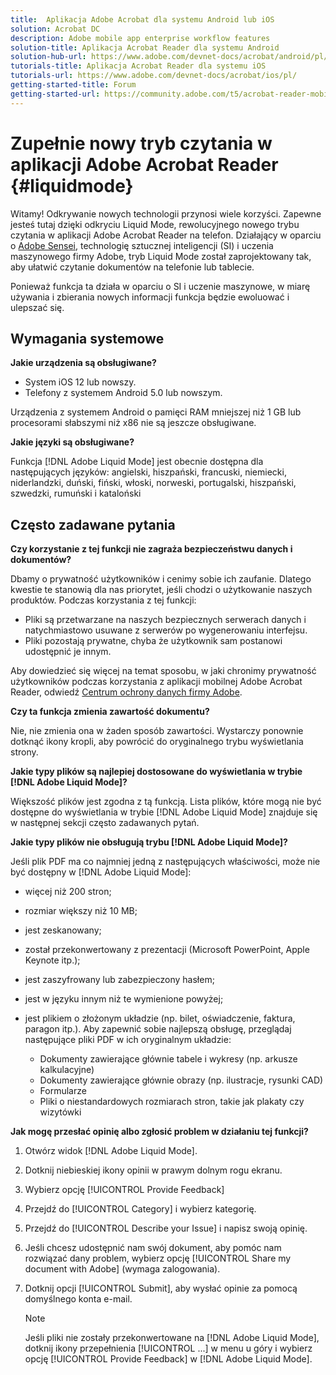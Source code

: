 ```yaml
---
title:  Aplikacja Adobe Acrobat dla systemu Android lub iOS
solution: Acrobat DC
description: Adobe mobile app enterprise workflow features
solution-title: Aplikacja Acrobat Reader dla systemu Android
solution-hub-url: https://www.adobe.com/devnet-docs/acrobat/android/pl/
tutorials-title: Aplikacja Acrobat Reader dla systemu iOS
tutorials-url: https://www.adobe.com/devnet-docs/acrobat/ios/pl/
getting-started-title: Forum
getting-started-url: https://community.adobe.com/t5/acrobat-reader-mobile/bd-p/acrobat-reader-mobile?page=1&sort=latest_replies&filter=all
---
```


# Zupełnie nowy tryb czytania w aplikacji Adobe Acrobat Reader {#liquidmode}

Witamy! Odkrywanie nowych technologii przynosi wiele korzyści. Zapewne jesteś tutaj dzięki odkryciu Liquid Mode, rewolucyjnego nowego trybu czytania w aplikacji Adobe Acrobat Reader na telefon. Działający w oparciu o [Adobe Sensei](https://www.adobe.com/sensei.html), technologię sztucznej inteligencji (SI) i uczenia maszynowego firmy Adobe, tryb Liquid Mode został zaprojektowany tak, aby ułatwić czytanie dokumentów na telefonie lub tablecie.

Ponieważ funkcja ta działa w oparciu o SI i uczenie maszynowe, w miarę używania i zbierania nowych informacji funkcja będzie ewoluować i ulepszać się.

## Wymagania systemowe

**Jakie urządzenia są obsługiwane?**

* System iOS 12 lub nowszy.
* Telefony z systemem Android 5.0 lub nowszym.

Urządzenia z systemem Android o pamięci RAM mniejszej niż 1 GB lub procesorami słabszymi niż x86 nie są jeszcze obsługiwane.

**Jakie języki są obsługiwane?**

Funkcja [!DNL Adobe Liquid Mode] jest obecnie dostępna dla następujących języków: angielski, hiszpański, francuski, niemiecki, niderlandzki, duński, fiński, włoski, norweski, portugalski, hiszpański, szwedzki, rumuński i kataloński

## Często zadawane pytania

**Czy korzystanie z tej funkcji nie zagraża bezpieczeństwu danych i dokumentów?**

Dbamy o prywatność użytkowników i cenimy sobie ich zaufanie. Dlatego kwestie te stanowią dla nas priorytet, jeśli chodzi o użytkowanie naszych produktów. Podczas korzystania z tej funkcji:

* Pliki są przetwarzane na naszych bezpiecznych serwerach danych i natychmiastowo usuwane z serwerów po wygenerowaniu interfejsu.
* Pliki pozostają prywatne, chyba że użytkownik sam postanowi udostępnić je innym.

Aby dowiedzieć się więcej na temat sposobu, w jaki chronimy prywatność użytkowników podczas korzystania z aplikacji mobilnej Adobe Acrobat Reader, odwiedź [Centrum ochrony danych firmy Adobe](https://www.adobe.com/privacy.html).

**Czy ta funkcja zmienia zawartość dokumentu?**

Nie, nie zmienia ona w żaden sposób zawartości. Wystarczy ponownie dotknąć ikony kropli, aby powrócić do oryginalnego trybu wyświetlania strony.

**Jakie typy plików są najlepiej dostosowane do wyświetlania w trybie [!DNL Adobe Liquid Mode]?**

Większość plików jest zgodna z tą funkcją. Lista plików, które mogą nie być dostępne do wyświetlania w trybie [!DNL Adobe Liquid Mode] znajduje się w następnej sekcji często zadawanych pytań.

**Jakie typy plików nie obsługują trybu [!DNL Adobe Liquid Mode]?**

Jeśli plik PDF ma co najmniej jedną z następujących właściwości, może nie być dostępny w [!DNL Adobe Liquid Mode]:

* więcej niż 200 stron;
* rozmiar większy niż 10 MB;
* jest zeskanowany;
* został przekonwertowany z prezentacji (Microsoft PowerPoint, Apple Keynote itp.);
* jest zaszyfrowany lub zabezpieczony hasłem;
* jest w języku innym niż te wymienione powyżej;
* jest plikiem o złożonym układzie (np. bilet, oświadczenie, faktura, paragon itp.). Aby zapewnić sobie najlepszą obsługę, przeglądaj następujące pliki PDF w ich oryginalnym układzie:

  * Dokumenty zawierające głównie tabele i wykresy (np. arkusze kalkulacyjne)
  * Dokumenty zawierające głównie obrazy (np. ilustracje, rysunki CAD)
  * Formularze
  * Pliki o niestandardowych rozmiarach stron, takie jak plakaty czy wizytówki

**Jak mogę przesłać opinię albo zgłosić problem w działaniu tej funkcji?**

1. Otwórz widok [!DNL Adobe Liquid Mode].
1. Dotknij niebieskiej ikony opinii w prawym dolnym rogu ekranu.
1. Wybierz opcję [!UICONTROL Provide Feedback]
1. Przejdź do [!UICONTROL Category] i wybierz kategorię.
1. Przejdź do [!UICONTROL Describe your Issue] i napisz swoją opinię.
1. Jeśli chcesz udostępnić nam swój dokument, aby pomóc nam rozwiązać dany problem, wybierz opcję [!UICONTROL Share my document with Adobe] (wymaga zalogowania).
1. Dotknij opcji [!UICONTROL Submit], aby wysłać opinie za pomocą domyślnego konta e-mail.

   >[!NOTE]
   >
   >Jeśli pliki nie zostały przekonwertowane na [!DNL Adobe Liquid Mode], dotknij ikony przepełnienia [!UICONTROL ...] w menu u góry i wybierz opcję [!UICONTROL Provide Feedback] w [!DNL Adobe Liquid Mode].